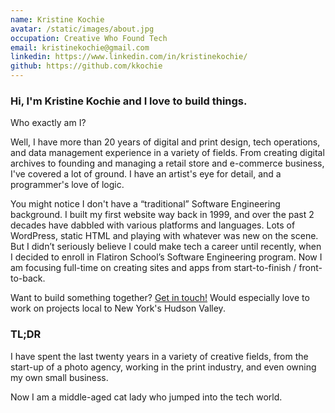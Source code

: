 ```yaml
---
name: Kristine Kochie
avatar: /static/images/about.jpg
occupation: Creative Who Found Tech
email: kristinekochie@gmail.com
linkedin: https://www.linkedin.com/in/kristinekochie/
github: https://github.com/kkochie
---
```


### Hi, I'm Kristine Kochie and I love to build things.

Who exactly am I?

Well, I have more than 20 years of digital and print design, tech operations, and data management experience in a variety of fields. From creating digital archives to founding and managing a retail store and e-commerce business, I've covered a lot of ground. I have an artist's eye for detail, and a programmer's love of logic.

You might notice I don't have a “traditional” Software Engineering background. I built my first website way back in 1999, and over the past 2 decades have dabbled with various platforms and languages. Lots of WordPress, static HTML and playing with whatever was new on the scene. But I didn’t seriously believe I could make tech a career until recently, when I decided to enroll in Flatiron School’s Software Engineering program. Now I am focusing full-time on creating sites and apps from start-to-finish / front-to-back.

Want to build something together? [Get in touch!](mailto:kristinekochie@gmail.com) Would especially love to work on projects local to New York's Hudson Valley.

### TL;DR

I have spent the last twenty years in a variety of creative fields, from the start-up of a photo agency, working in the print industry, and even owning my own small business.

Now I am a middle-aged cat lady who jumped into the tech world.
